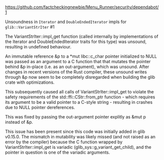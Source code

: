 https://github.com/factcheckingnewbie/Menu_Runner/security/dependabot/1

Unsoundness in `Iterator` and `DoubleEndedIterator` impls for `glib::VariantStrIter` #1 


The VariantStrIter::impl_get function (called internally by implementations of the Iterator and DoubleEndedIterator traits for this type) was unsound, resulting in undefined behaviour.

An immutable reference &p to a *mut libc::c_char pointer initialized to NULL was passed as an argument to a C function that that mutates the pointer behind &p in-place (i.e. as an out-argument), which was unsound. After changes in recent versions of the Rust compiler, these unsound writes through &p now seem to be completely disregarded when building the glib crate with optimizations.

This subsequently caused all calls of VariantStrIter::impl_get to violate the safety requirements of the std::ffi::CStr::from_ptr function - which requires its argument to be a valid pointer to a C-style string - resulting in crashes due to NULL pointer dereferences.

This was fixed by passing the out-argument pointer explitly as &mut p instead of &p.

This issue has been present since this code was initially added in glib v0.15.0. The mismatch in mutability was likely missed (and not raised as an error by the compiler) because the C function wrapped by VariantStrIter::impl_get is variadic (glib_sys::g_variant_get_child), and the pointer in question is one of the variadic arguments.

